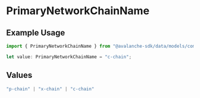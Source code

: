 # PrimaryNetworkChainName

## Example Usage

```typescript
import { PrimaryNetworkChainName } from "@avalanche-sdk/data/models/components";

let value: PrimaryNetworkChainName = "c-chain";
```

## Values

```typescript
"p-chain" | "x-chain" | "c-chain"
```